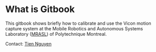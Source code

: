 # What is Gitbook

This gitbook shows briefly how to calibrate and use the Vicon motion capture system at the Mobile Robotics and Autonomous Systems Laboratory \([MRASL](https://www.polymtl.ca/robotique-mobile/en)\) of Polytechnique Montreal.

Contact: [Tien Nguyen](mailto:duc-tien.nguyen@polymtl.ca)

